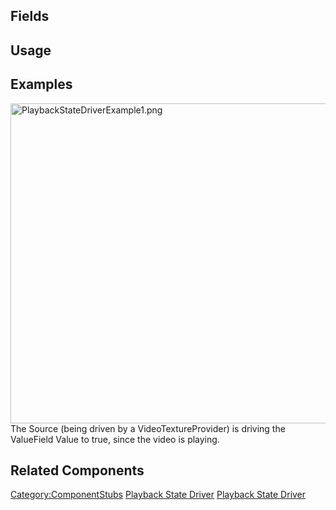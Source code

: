 <languages></languages> <translate>

## Fields

## Usage

## Examples

<img src="PlaybackStateDriverExample1.png" title="fig:PlaybackStateDriverExample1.png" width="512" alt="PlaybackStateDriverExample1.png" />
The Source (being driven by a VideoTextureProvider) is driving the
ValueField<bool> Value to true, since the video is playing.

## Related Components

</translate>

[Category:ComponentStubs](Category:ComponentStubs "wikilink") [Playback
State Driver](Category:Components{{#translation:}} "wikilink") [Playback
State
Driver](Category:Components:Media:Utility{{#translation:}} "wikilink")